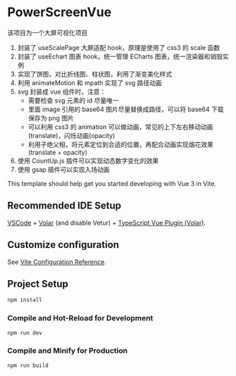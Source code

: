 # PowerScreenVue

该项目为一个大屏可视化项目

1. 封装了 useScalePage 大屏适配 hook，原理是使用了 css3 的 scale 函数
2. 封装了 useEchart 图表 hook，统一管理 ECharts 图表，统一渲染器和销毁实例
3. 实现了饼图，对比折线图、柱状图，利用了渐变美化样式
4. 利用 animateMotion 和 mpath 实现了 svg 路径动画
5. svg 封装成 vue 组件时，注意：
   - 需要检查 svg 元素的 id 尽量唯一
   - 里面 image 引用的 base64 图片尽量替换成路径，可以将 base64 下载保存为 png 图片
   - 可以利用 css3 的 animation 可以做动画，常见的上下左右移动动画(translate)，闪烁动画(opacity)
   - 利用子绝父相，将元素定位到合适的位置，再配合动画实现烟花效果(translate + opacity)
6. 使用 CountUp.js 插件可以实现动态数字变化的效果
7. 使用 gsap 插件可以实现入场动画

This template should help get you started developing with Vue 3 in Vite.

## Recommended IDE Setup

[VSCode](https://code.visualstudio.com/) + [Volar](https://marketplace.visualstudio.com/items?itemName=Vue.volar) (and disable Vetur) + [TypeScript Vue Plugin (Volar)](https://marketplace.visualstudio.com/items?itemName=Vue.vscode-typescript-vue-plugin).

## Customize configuration

See [Vite Configuration Reference](https://vitejs.dev/config/).

## Project Setup

```sh
npm install
```

### Compile and Hot-Reload for Development

```sh
npm run dev
```

### Compile and Minify for Production

```sh
npm run build
```
